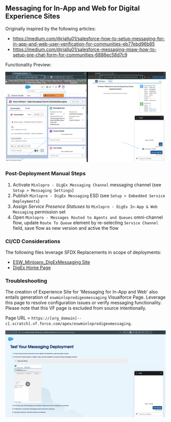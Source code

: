## Messaging for In-App and Web for Digital Experience Sites

Originally inspired by the following articles:

-   https://medium.com/@rjallu01/salesforce-how-to-setup-messaging-for-in-app-and-web-user-verification-for-communities-eb77ebd96b85
-   https://medium.com/@rjallu01/salesforce-messaging-miaw-how-to-setup-pre-chat-form-for-communities-6886ec58d7c9

Functionality Preview:

![Service_Chat_Preview.png](../../assets/demo/messaging-for-in-app-and-web/Service_Chat_Preview.png)

### Post-Deployment Manual Steps

1. Activate `Minlopro - DigEx Messaging Channel` messaging channel (see `Setup > Messaging Settings`)
2. Publish `Minlopro - DigEx Messaging` ESD (see `Setup > Embedded Service Deployments`)
3. Assign _Service Presence Statuses_ to `Minlopro - DigEx In-App & Web Messaging` permission set
4. Open `Minlopro - Messages Routed to Agents and Queues` omni-channel flow, update `Route To Queue` element by re-selecting `Service Channel` field, save flow as new version and active the flow

### CI/CD Considerations

The following files leverage SFDX Replacements in scope of deployments:

-   [ESW_Minlopro_DigExMessaging Site](src/minlopro-digex-messaging/main/sites/ESW_Minlopro_DigExMessaging.site-meta.xml)
-   [DigEx Home Page](src/minlopro-digex/main/experiences/DigEx1/views/home.json)

### Troubleshooting

The creation of Experience Site for 'Messaging for In-App and Web' also entails generation of `eswminloprodigexmessaging` Visualforce Page.
Leverage this page to resolve configuration issues or verify messaging functionality. Please note that this VF page is excluded from source intentionally.

Page URL = `https://[org_domain]--c[.scratch].vf.force.com/apex/eswminloprodigexmessaging`.

![Visualforce Page for Messaging Tests.png](../../assets/demo/messaging-for-in-app-and-web/Visualforce_Page_for_Messaging_Tests.png)
